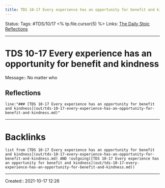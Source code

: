 ```yaml
---
title: TDS 10-17 Every experience has an opportunity for benefit and kindness
---
```

Status:
Tags: #TDS/10/17 <% tp.file.cursor(5) %>
Links: [The Daily Stoic Reflections](out/the-daily-stoic-reflections.md)
___
# TDS 10-17 Every experience has an opportunity for benefit and kindness
Message:: No matter who 

## Reflections
 ```query
line:"### [TDS 10-17 Every experience has an opportunity for benefit and kindness](out/tds-10-17-every-experience-has-an-opportunity-for-benefit-and-kindness.md)"
```
___
# Backlinks
```dataview
list from [TDS 10-17 Every experience has an opportunity for benefit and kindness](out/tds-10-17-every-experience-has-an-opportunity-for-benefit-and-kindness.md) AND !outgoing([TDS 10-17 Every experience has an opportunity for benefit and kindness](out/tds-10-17-every-experience-has-an-opportunity-for-benefit-and-kindness.md))
```
___

Created:: 2021-10-17 12:26

